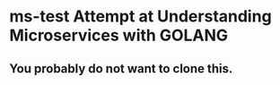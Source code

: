 # ms-test Attempt at Understanding Microservices with GOLANG
## You probably do not want to clone this.
